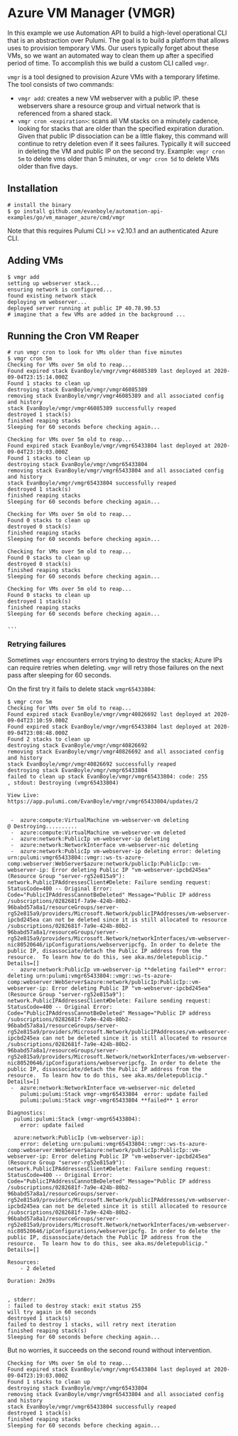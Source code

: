 # Azure VM Manager (VMGR)

In this example we use Automation API to build a high-level operational CLI that is an abstraction over Pulumi. The goal is to build a platform that allows uses to provision temporary VMs. Our users typically forget about these VMs, so we want an automated way to clean them up after a specified period of time. To accomplish this we build a custom CLI called `vmgr`.

`vmgr` is a tool designed to provision Azure VMs with a temporary lifetime. The tool consists of two commands:

- `vmgr add`: creates a new VM webserver with a public IP. these webservers share a resource group and virtual network that is referenced from a shared stack.
- `vmgr cron <expiration>`: scans all VM stacks on a minutely cadence, looking for stacks that are older than the specified expiration duration. Given that public IP dissociation can be a little flakey, this command will continue to retry deletion even if it sees failures. Typically it will succeed in deleting the VM and public IP on the second try. Example: `vmgr cron 5m` to delete vms older than 5 minutes, or `vmgr cron 5d` to delete VMs older than five days.

## Installation

```shell
# install the binary
$ go install github.com/evanboyle/automation-api-examples/go/vm_manager_azure/cmd/vmgr
```

Note that this requires Pulumi CLI >= v2.10.1 and an authenticated Azure CLI.

## Adding VMs
```shell
$ vmgr add
setting up webserver stack...
ensuring network is configured...
found existing network stack
deploying vm webserver...
deployed server running at public IP 40.78.90.53
# imagine that a few VMs are added in the background ...
```

## Running the Cron VM Reaper

```shell
# run vmgr cron to look for VMs older than five minutes
$ vmgr cron 5m
Checking for VMs over 5m old to reap...
Found expired stack EvanBoyle/vmgr/vmgr46085389 last deployed at 2020-09-04T23:15:14.000Z
Found 1 stacks to clean up
destroying stack EvanBoyle/vmgr/vmgr46085389
removing stack EvanBoyle/vmgr/vmgr46085389 and all associated config and history
stack EvanBoyle/vmgr/vmgr46085389 successfully reaped 
destroyed 1 stack(s)
finished reaping stacks
Sleeping for 60 seconds before checking again...

Checking for VMs over 5m old to reap...
Found expired stack EvanBoyle/vmgr/vmgr65433804 last deployed at 2020-09-04T23:19:03.000Z
Found 1 stacks to clean up
destroying stack EvanBoyle/vmgr/vmgr65433804
removing stack EvanBoyle/vmgr/vmgr65433804 and all associated config and history
stack EvanBoyle/vmgr/vmgr65433804 successfully reaped 
destroyed 1 stack(s)
finished reaping stacks
Sleeping for 60 seconds before checking again...

Checking for VMs over 5m old to reap...
Found 0 stacks to clean up
destroyed 0 stack(s)
finished reaping stacks
Sleeping for 60 seconds before checking again...

Checking for VMs over 5m old to reap...
Found 0 stacks to clean up
destroyed 0 stack(s)
finished reaping stacks
Sleeping for 60 seconds before checking again...

Checking for VMs over 5m old to reap...
Found 0 stacks to clean up
destroyed 1 stack(s)
finished reaping stacks
Sleeping for 60 seconds before checking again...

...
```

### Retrying failures

Sometimes `vmgr` encounters errors trying to destroy the stacks; Azure IPs can require retries when deleting. `vmgr` will retry those failures on the next pass after sleeping for 60 seconds.

On the first try it fails to delete stack `vmgr65433804`: 
```shell
$ vmgr cron 5m
Checking for VMs over 5m old to reap...
Found expired stack EvanBoyle/vmgr/vmgr40826692 last deployed at 2020-09-04T23:10:59.000Z
Found expired stack EvanBoyle/vmgr/vmgr65433804 last deployed at 2020-09-04T23:08:48.000Z
Found 2 stacks to clean up
destroying stack EvanBoyle/vmgr/vmgr40826692
removing stack EvanBoyle/vmgr/vmgr40826692 and all associated config and history
stack EvanBoyle/vmgr/vmgr40826692 successfully reaped 
destroying stack EvanBoyle/vmgr/vmgr65433804
failed to clean up stack EvanBoyle/vmgr/vmgr65433804: code: 255
, stdout: Destroying (vmgr65433804)

View Live: https://app.pulumi.com/EvanBoyle/vmgr/vmgr65433804/updates/2


 -  azure:compute:VirtualMachine vm-webserver-vm deleting 
@ Destroying..........
 -  azure:compute:VirtualMachine vm-webserver-vm deleted 
 -  azure:network:PublicIp vm-webserver-ip deleting 
 -  azure:network:NetworkInterface vm-webserver-nic deleting 
 -  azure:network:PublicIp vm-webserver-ip deleting error: deleting urn:pulumi:vmgr65433804::vmgr::ws-ts-azure-comp:webserver:WebServer$azure:network/publicIp:PublicIp::vm-webserver-ip: Error deleting Public IP "vm-webserver-ipcbd245ea" (Resource Group "server-rg52e815a9"): network.PublicIPAddressesClient#Delete: Failure sending request: StatusCode=400 -- Original Error: Code="PublicIPAddressCannotBeDeleted" Message="Public IP address /subscriptions/0282681f-7a9e-424b-80b2-96babd57a8a1/resourceGroups/server-rg52e815a9/providers/Microsoft.Network/publicIPAddresses/vm-webserver-ipcbd245ea can not be deleted since it is still allocated to resource /subscriptions/0282681f-7a9e-424b-80b2-96babd57a8a1/resourceGroups/server-rg52e815a9/providers/Microsoft.Network/networkInterfaces/vm-webserver-nic80520646/ipConfigurations/webserveripcfg. In order to delete the public IP, disassociate/detach the Public IP address from the resource.  To learn how to do this, see aka.ms/deletepublicip." Details=[]
 -  azure:network:PublicIp vm-webserver-ip **deleting failed** error: deleting urn:pulumi:vmgr65433804::vmgr::ws-ts-azure-comp:webserver:WebServer$azure:network/publicIp:PublicIp::vm-webserver-ip: Error deleting Public IP "vm-webserver-ipcbd245ea" (Resource Group "server-rg52e815a9"): network.PublicIPAddressesClient#Delete: Failure sending request: StatusCode=400 -- Original Error: Code="PublicIPAddressCannotBeDeleted" Message="Public IP address /subscriptions/0282681f-7a9e-424b-80b2-96babd57a8a1/resourceGroups/server-rg52e815a9/providers/Microsoft.Network/publicIPAddresses/vm-webserver-ipcbd245ea can not be deleted since it is still allocated to resource /subscriptions/0282681f-7a9e-424b-80b2-96babd57a8a1/resourceGroups/server-rg52e815a9/providers/Microsoft.Network/networkInterfaces/vm-webserver-nic80520646/ipConfigurations/webserveripcfg. In order to delete the public IP, disassociate/detach the Public IP address from the resource.  To learn how to do this, see aka.ms/deletepublicip." Details=[]
 -  azure:network:NetworkInterface vm-webserver-nic deleted 
    pulumi:pulumi:Stack vmgr-vmgr65433804  error: update failed
    pulumi:pulumi:Stack vmgr-vmgr65433804 **failed** 1 error
 
Diagnostics:
  pulumi:pulumi:Stack (vmgr-vmgr65433804):
    error: update failed
 
  azure:network:PublicIp (vm-webserver-ip):
    error: deleting urn:pulumi:vmgr65433804::vmgr::ws-ts-azure-comp:webserver:WebServer$azure:network/publicIp:PublicIp::vm-webserver-ip: Error deleting Public IP "vm-webserver-ipcbd245ea" (Resource Group "server-rg52e815a9"): network.PublicIPAddressesClient#Delete: Failure sending request: StatusCode=400 -- Original Error: Code="PublicIPAddressCannotBeDeleted" Message="Public IP address /subscriptions/0282681f-7a9e-424b-80b2-96babd57a8a1/resourceGroups/server-rg52e815a9/providers/Microsoft.Network/publicIPAddresses/vm-webserver-ipcbd245ea can not be deleted since it is still allocated to resource /subscriptions/0282681f-7a9e-424b-80b2-96babd57a8a1/resourceGroups/server-rg52e815a9/providers/Microsoft.Network/networkInterfaces/vm-webserver-nic80520646/ipConfigurations/webserveripcfg. In order to delete the public IP, disassociate/detach the Public IP address from the resource.  To learn how to do this, see aka.ms/deletepublicip." Details=[]
 
Resources:
    - 2 deleted

Duration: 2m39s


, stderr: 
: failed to destroy stack: exit status 255
will try again in 60 seconds
destroyed 1 stack(s)
failed to destroy 1 stacks, will retry next iteration
finished reaping stack(s)
Sleeping for 60 seconds before checking again...
```

But no worries, it succeeds on the second round without intervention.

```shell
Checking for VMs over 5m old to reap...
Found expired stack EvanBoyle/vmgr/vmgr65433804 last deployed at 2020-09-04T23:19:03.000Z
Found 1 stacks to clean up
destroying stack EvanBoyle/vmgr/vmgr65433804
removing stack EvanBoyle/vmgr/vmgr65433804 and all associated config and history
stack EvanBoyle/vmgr/vmgr65433804 successfully reaped 
destroyed 1 stack(s)
finished reaping stacks
Sleeping for 60 seconds before checking again...

```
